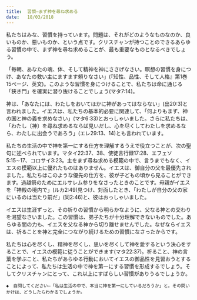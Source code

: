 ```yaml
---
title:  習慣―まず神を尋ね求める
date:   18/03/2018
---
```


私たちはみな、習慣を持っています。問題は、それがどのようなものなのか、良いものか、悪いものか、という点です。クリスチャンが持つことのできるあらゆる習慣の中で、まず神を尋ね求めることが、最も重要なものとなるべきでしょう。

「毎朝、あなたの魂、体、そして精神を神にささげなさい。瞑想の習慣を身につけ、あなたの救い主にますます頼りなさい」(『知性、品性、そして人格』第1巻15ページ、英文)。このような習慣を身につけることで、私たちは命に通じる「狭き門」を確実に潜り抜けることでしょう(マタ7:14)。

神は、「あなたには、わたしをおいてほかに神があってはならない」(出20:3)と言われました。イエスは、私たちの基本的必要に関連して、「何よりもまず、神の国と神の義を求めなさい」(マタ6:33)とおっしゃいました。さらに私たちは、「わたし〔神〕を尋ね求めるならば見いだし、心を尽くしてわたしを求めるなら、わたしに出会うであろう」(エレ29:13、14)とも言われています。

私たちの生活の中で神を第一にする仕方を理解するうえで役立つことが、次の聖句に述べられています。マタイ22:37、38、使徒言行録17:28、エフェソ5:15∼17、コロサイ3:23。主をまず尋ね求める模範の中で、言うまでもなく、イエスの模範以上に優れたものはありません。イエスは、御自分の父を最優先されました。私たちはこのような優先の仕方を、彼が子どもの頃から見ることができます。過越祭のためにエルサレム参りをなさったときのことです。母親がイエスを「神殿の境内で」(ルカ2:49)見つけ、対面したとき、「わたしが自分の父の家にいるのは当たり前だ」(同2:46)と、彼はおっしゃいました。

イエスは生涯ずっと、その祈りの習慣から明らかなように、父なる神との交わりを渇望なさいました。この習慣は、弟子たちが十分理解できないものでした。あらゆる闇の力も、イエスを父なる神から切り離せませんでした。なぜならイエスは、祈ることを神と完全につながり続けるための習慣になさったからです。

私たちは心を尽くし、精神を尽くし、思いを尽くして神を愛するという決心をすることで、イエスの模範に従うことができます(マタ22:37)。祈ること、神の言葉を学ぶこと、私たちがあらゆる行動においてイエスの御品性を見習おうとすることによって、私たちは生活の中で神を第一にする習慣を形成するでしょう。そしてクリスチャンにとって、これ以上にすばらしい習慣がありうるでしょうか。

`◆　自問してください―「私は生活の中で、本当に神を第一にしているだろうか」と。その問いかけは、どうしたらわかるでしょうか。`
